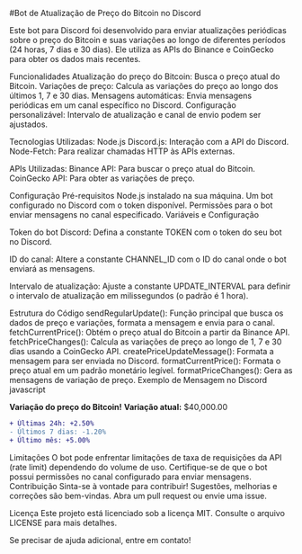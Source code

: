 #Bot de Atualização de Preço do Bitcoin no Discord

Este bot para Discord foi desenvolvido para enviar atualizações periódicas sobre o preço do Bitcoin e suas variações ao longo de diferentes períodos (24 horas, 7 dias e 30 dias). Ele utiliza as APIs do Binance e CoinGecko para obter os dados mais recentes.

Funcionalidades
Atualização do preço do Bitcoin: Busca o preço atual do Bitcoin.
Variações de preço: Calcula as variações do preço ao longo dos últimos 1, 7 e 30 dias.
Mensagens automáticas: Envia mensagens periódicas em um canal específico no Discord.
Configuração personalizável: Intervalo de atualização e canal de envio podem ser ajustados.

Tecnologias Utilizadas:
Node.js
Discord.js: Interação com a API do Discord.
Node-Fetch: Para realizar chamadas HTTP às APIs externas.

APIs Utilizadas:
Binance API: Para buscar o preço atual do Bitcoin.
CoinGecko API: Para obter as variações de preço.

Configuração
Pré-requisitos
Node.js instalado na sua máquina.
Um bot configurado no Discord com o token disponível.
Permissões para o bot enviar mensagens no canal especificado.
Variáveis e Configuração

Token do bot Discord:
Defina a constante TOKEN com o token do seu bot no Discord.

ID do canal:
Altere a constante CHANNEL_ID com o ID do canal onde o bot enviará as mensagens.

Intervalo de atualização:
Ajuste a constante UPDATE_INTERVAL para definir o intervalo de atualização em milissegundos (o padrão é 1 hora).

Estrutura do Código
sendRegularUpdate(): Função principal que busca os dados de preço e variações, formata a mensagem e envia para o canal.
fetchCurrentPrice(): Obtém o preço atual do Bitcoin a partir da Binance API.
fetchPriceChanges(): Calcula as variações de preço ao longo de 1, 7 e 30 dias usando a CoinGecko API.
createPriceUpdateMessage(): Formata a mensagem para ser enviada no Discord.
formatCurrentPrice(): Formata o preço atual em um padrão monetário legível.
formatPriceChanges(): Gera as mensagens de variação de preço.
Exemplo de Mensagem no Discord
javascript

**Variação do preço do Bitcoin!**
**Variação atual:** $40,000.00
```diff
+ Últimas 24h: +2.50%
- Últimos 7 dias: -1.20%
+ Último mês: +5.00%
````

Limitações
O bot pode enfrentar limitações de taxa de requisições da API (rate limit) dependendo do volume de uso.
Certifique-se de que o bot possui permissões no canal configurado para enviar mensagens.
Contribuição
Sinta-se à vontade para contribuir! Sugestões, melhorias e correções são bem-vindas. Abra um pull request ou envie uma issue.

Licença
Este projeto está licenciado sob a licença MIT. Consulte o arquivo LICENSE para mais detalhes.

Se precisar de ajuda adicional, entre em contato! 
